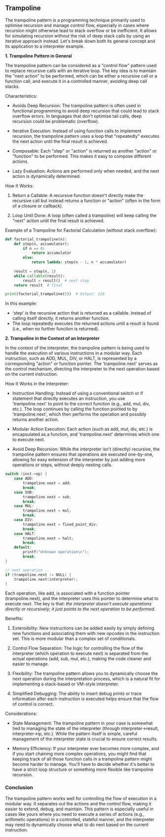 
## Trampoline

The trampoline pattern is a programming technique primarily used to optimise recursion and manage control flow,
especially in cases where recursion might otherwise lead to stack overflow or be inefficient. It allows for
simulating recursion without the risk of deep stack calls by using an iterative approach instead. Let's break
down both its general concept and its application to a interpreter example.


__1. Trampoline Pattern in General__

The trampoline pattern can be considered as a "control flow" pattern used to replace recursive calls with an
iterative loop. The key idea is to maintain the "next action" to be performed, which can be either a recursive
call or a function call, and execute it in a controlled manner, avoiding deep call stacks.

Characteristics:

- Avoids Deep Recursion: The trampoline pattern is often used in functional programming to avoid deep recursion
  that could lead to stack overflow errors. In languages that don't optimise tail calls, deep recursion could
  be problematic (overflow).

- Iterative Execution: Instead of using function calls to implement recursion, the trampoline pattern uses a
  loop that "repeatedly" executes the next action until the final result is achieved.

- Composable: Each "step" or "action" is returned as another "action" or "function" to be performed. This
  makes it easy to compose different actions.

- Lazy Evaluation: Actions are performed only when needed, and the next action is dynamically determined.


How It Works:

1. Return a Callable: A recursive function doesn't directly make the recursive call but instead returns
   a function or "action" (often in the form of a closure or callback).

2. Loop Until Done: A loop (often called a trampoline) will keep calling the "next" action until the final
   result is achieved.

Example of a Trampoline for Factorial Calculation (without stack overflow):

```python
def factorial_trampoline(n):
    def step(n, accumulator):
        if n == 0:
            return accumulator
        else:
            return lambda: step(n - 1, n * accumulator)
    
    result = step(n, 1)
    while callable(result):
        result = result()  # next step
    return result  # final

print(factorial_trampoline(5))  # Output: 120
```

In this example:
- 'step' is the recursive action that is returned as a callable. Instead of
  calling itself directly, it returns another function.
- The loop repeatedly executes the returned actions until a result is found
  (i.e., when no further function is returned).


__2. Trampoline in the Context of an Interpreter__

In the context of the interpreter, the trampoline pattern is being used to handle the execution of various
instructions in a modular way. Each instruction, such as ADD, MUL, DIV, or HALT, is represented by a
corresponding "action" or function pointer. The 'trampoline.next' serves as the control mechanism, directing
the interpreter to the next operation based on the current instruction.

How It Works in the Interpreter:

- Instruction Handling: Instead of using a conventional switch or if statement that directly executes an
  instruction, you use 'trampoline.next' to point to the correct function (e.g., add, mul, div, etc.).
  The loop continues by calling the function pointed to by 'trampoline.next', which then performs the
  operation and possibly returns another action.

- Modular Action Execution: Each action (such as add, mul, div, etc.) is encapsulated as a function, and
  'trampoline.next' determines which one to execute next.

- Avoid Deep Recursion: While the interpreter isn't (directly) recursive, the trampoline pattern ensures
  that operations are executed one-by-one, allowing for easy extension of the interpreter by just adding
  more operations or steps, without deeply nesting calls.

```c
switch (inst->op) {
    case ADD:
        trampoline.next = add;
        break;
    case SUB:
        trampoline.next = sub;
        break;
    case MUL:
        trampoline.next = mul;
        break;
    case DIV:
        trampoline.next = fixed_point_div;
        break;
    case HALT:
        trampoline.next = halt;
        break;
    default:
        printf("Unknown operation\n");
        break;
}

// next operation ..
if (trampoline.next != NULL) {
    trampoline.next(interpreter);
}
```

Each operation, like add, is associated with a function pointer (trampoline.next), and the interpreter
uses this pointer to determine what to execute next. The key is that: *the interpreter doesn't execute
operations directly or recursively; it just points to the next operation to be performed*.


Benefits:

1. Extensibility: New instructions can be added easily by simply defining new functions and associating
   them with new opcodes in the instruction set. This is more modular than a complex set of conditionals.

2. Control Flow Separation: The logic for controlling the flow of the interpreter (which operation to
   execute next) is separated from the actual operations (add, sub, mul, etc.), making the code cleaner
   and easier to manage.

3. Flexibility: The trampoline pattern allows you to dynamically choose the next operation during the
   interpretation process, which is a natural fit for implementing a stack-based or VM-style interpreter.

4. Simplified Debugging: The ability to insert debug prints or trace information after each instruction
   is executed helps ensure that the flow of control is correct.

Considerations:

- State Management: The trampoline pattern in your case is somewhat tied to managing the state of the
  interpreter (through interpreter->result, interpreter->ip, etc.). While the pattern itself is simple,
  careful management of the interpreter state is crucial to ensure correct results.

- Memory Efficiency: If your interpreter ever becomes more complex, and if you start chaining more complex
  operations, you might find that keeping track of all those function calls in a trampoline pattern might
  become harder to manage. You'll have to decide whether it's better to have a strict loop structure or
  something more flexible like trampoline recursion.


### Conclusion

The trampoline pattern works well for controlling the flow of execution in a modular way. It separates
out the actions and the control flow, making it easier to extend, debug, and maintain. This pattern is
especially useful in cases like yours where you need to execute a series of actions (e.g., arithmetic
operations) in a controlled, stateful manner, and the interpreter may need to dynamically choose what
to do next based on the current instruction.
